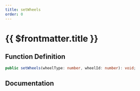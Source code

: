 ```yaml
---
title: setWheels
order: 0
---
```


# {{ $frontmatter.title }}

## Function Definition

```ts
public setWheels(wheelType: number, wheelId: number): void;
```

## Documentation

<!--@include: ./parts/setWheels.md-->
